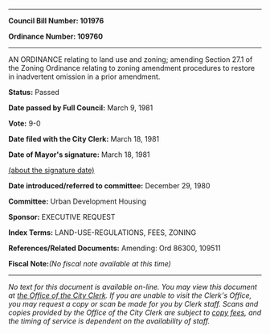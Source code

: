 

********

**Council Bill Number: 101976**
   
**Ordinance Number: 109760**
********

 AN ORDINANCE relating to land use and zoning; amending Section 27.1 of the Zoning Ordinance relating to zoning amendment procedures to restore in inadvertent omission in a prior amendment.

**Status:** Passed
   
**Date passed by Full Council:** March 9, 1981
   
**Vote:** 9-0
   
**Date filed with the City Clerk:** March 18, 1981
   
**Date of Mayor's signature:** March 18, 1981
   
[(about the signature date)](/~public/approvaldate.htm)
   
   
   
**Date introduced/referred to committee:** December 29, 1980
   
**Committee:** Urban Development Housing
   
**Sponsor:** EXECUTIVE REQUEST
   
   
**Index Terms:** LAND-USE-REGULATIONS, FEES, ZONING

**References/Related Documents:** Amending: Ord 86300, 109511

**Fiscal Note:**_(No fiscal note available at this time)_
********

_No text for this document is available on-line. You may view this document at [the Office of the City Clerk](http://www.seattle.gov/leg/clerk/contactUs.htm). If you are unable to visit the Clerk's Office, you may request a copy or scan be made for you by Clerk staff. Scans and copies provided by the Office of the City Clerk are subject to [copy fees](http://clerk.seattle.gov/~public/clerkfees.htm), and the timing of service is dependent on the availability of staff._

